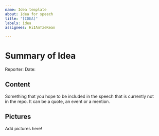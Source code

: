 ```yaml
---
name: Idea template
about: Idea for speech
title: "[IDEA]"
labels: idea
assignees: HiIAmTzeKean

---
```


# Summary of Idea

Reporter: <your name>
Date: <date of idea>

## Content

Something that you hope to be included in the speech that is currently not in the repo. It can be a quote, an event or a mention.

## Pictures

Add pictures here!
